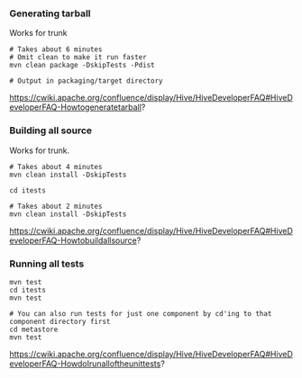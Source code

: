 ### Generating tarball
Works for trunk
```
# Takes about 6 minutes
# Omit clean to make it run faster
mvn clean package -DskipTests -Pdist

# Output in packaging/target directory
```
https://cwiki.apache.org/confluence/display/Hive/HiveDeveloperFAQ#HiveDeveloperFAQ-Howtogeneratetarball?

### Building all source
Works for trunk.
```
# Takes about 4 minutes
mvn clean install -DskipTests

cd itests

# Takes about 2 minutes
mvn clean install -DskipTests
```
https://cwiki.apache.org/confluence/display/Hive/HiveDeveloperFAQ#HiveDeveloperFAQ-Howtobuildallsource?

### Running all tests
```
mvn test
cd itests
mvn test

# You can also run tests for just one component by cd'ing to that component directory first
cd metastore
mvn test
```
https://cwiki.apache.org/confluence/display/Hive/HiveDeveloperFAQ#HiveDeveloperFAQ-HowdoIrunalloftheunittests?